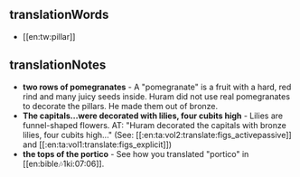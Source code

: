 ## translationWords

* [[en:tw:pillar]]

## translationNotes

* **two rows of pomegranates** - A "pomegranate" is a fruit with a hard, red rind and many juicy seeds inside. Huram did not use real pomegranates to decorate the pillars. He made them out of bronze.
* **The capitals...were decorated with lilies, four cubits high** - Lilies are funnel-shaped flowers. AT: "Huram decorated the capitals with bronze lilies, four cubits high..." (See: [[:en:ta:vol2:translate:figs_activepassive]] and [[:en:ta:vol1:translate:figs_explicit]])
* **the tops of the portico** - See how you translated "portico" in [[en:bible:notes:1ki:07:06]].
